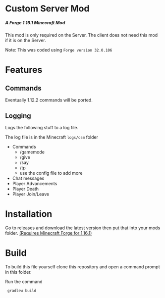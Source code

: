 # Custom Server Mod
##### A Forge 1.16.1 Minecraft Mod

This mod is only required on the Server. The client does not need this mod if it is on the Server.

Note: This was coded using `Forge version 32.0.106`

# Features

## Commands
Eventually 1.12.2 commands will be ported.

## Logging
Logs the following stuff to a log file.

The log file is in the Minecraft `logs/csm` folder
- Commands
	- /gamemode
	- /give
	- /say
	- /tp
	- use the config file to add more
- Chat messages
- Player Advancements
- Player Death
- Player Join/Leave

# Installation
Go to releases and download the latest version then put that into your mods folder.
[(Requires Minecraft Forge for 1.16.1)](https://files.minecraftforge.net/maven/net/minecraftforge/forge/index_1.16.1.html)

# Build
To build this file yourself clone this repository and open a command prompt in this folder.

Run the command 
```batch
 gradlew build
```